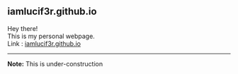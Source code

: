 ## iamlucif3r.github.io
Hey there! <br>
This is my personal webpage. <br>
Link : [iamlucif3r.github.io](iamlucif3r.github.io)

---
<b>Note:</b> This is under-construction
